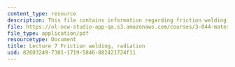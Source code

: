 ```yaml
---
content_type: resource
description: This file contains information regarding friction welding, radiation.
file: https://ol-ocw-studio-app-qa.s3.amazonaws.com/courses/3-044-materials-processing-spring-2013/82603249730117195846882421724f11_MIT3_044S13_Lec07.pdf
file_type: application/pdf
resourcetype: Document
title: Lecture 7 Friction welding, radiation
uid: 82603249-7301-1719-5846-882421724f11
---
```


